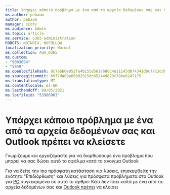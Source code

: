 ```yaml
---
title: Υπάρχει κάποιο πρόβλημα με ένα από τα αρχεία δεδομένων σας και Outlook πρέπει να κλείσετε
ms.author: pebaum
author: pebaum
manager: scotv
ms.audience: Admin
ms.topic: article
ms.service: o365-administration
ROBOTS: NOINDEX, NOFOLLOW
localization_priority: Normal
ms.collection: Adm_O365
ms.custom:
- "9003094"
- "5849"
ms.openlocfilehash: dc7a6b0e052fa4b155d5617686c4e11145d074341d0c77c3cdbe75fd70692567
ms.sourcegitcommit: b5f7da89a650d2915dc652449623c78be6247175
ms.translationtype: MT
ms.contentlocale: el-GR
ms.lasthandoff: 08/05/2021
ms.locfileid: "53986963"
---
```

# <a name="something-is-wrong-with-one-of-your-data-files-and-outlook-needs-to-close"></a>Υπάρχει κάποιο πρόβλημα με ένα από τα αρχεία δεδομένων σας και Outlook πρέπει να κλείσετε

Γνωρίζουμε και εργαζόμαστε για να διορθώσουμε ένα πρόβλημα που μπορεί να σας δώσει αυτό το σφάλμα κατά το άνοιγμα Outlook

Για να δείτε την πιο πρόσφατη κατάσταση για λύσεις, επισκεφθείτε την ενότητα "Επιδιόρθωση" και λύσεις για πρόσφατα προβλήματα στο Outlook για [PC,](https://support.microsoft.com/office/ecf61305-f84f-4e13-bb73-95a214ac1230)συγκεκριμένα σε αυτό το άρθρο: Κάτι δεν πάει καλά με ένα από τα αρχεία δεδομένων σας και [Outlook πρέπει](https://support.microsoft.com/office/a3b59934-2446-4f2a-bd25-58f88188b9b2) να κλείσει
